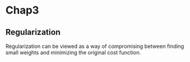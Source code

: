 # Chap3

## Regularization
  Regularization can be viewed as a way of compromising between finding small weights and minimizing the original cost function.

